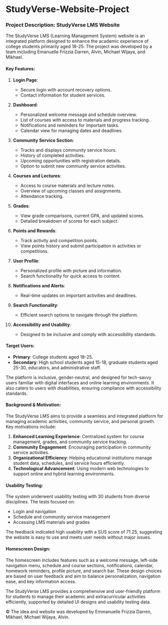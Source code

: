 # StudyVerse-Website-Project

### Project Description: StudyVerse LMS Website

The StudyVerse LMS (Learning Management System) website is an integrated platform designed to enhance the academic experience of college students primarily aged 18-25. The project was developed by a team including Emanuelle Frizzia Darren, Alvin, Michael Wijaya, and Mikhael.

#### Key Features:

1. **Login Page**:
   - Secure login with account recovery options.
   - Contact information for student services.

2. **Dashboard**:
   - Personalized welcome message and schedule overview.
   - List of courses with access to materials and progress tracking.
   - Notifications and reminders for important tasks.
   - Calendar view for managing dates and deadlines.

3. **Community Service Section**:
   - Tracks and displays community service hours.
   - History of completed activities.
   - Upcoming opportunities with registration details.
   - Option to submit new community service activities.

4. **Courses and Lectures**:
   - Access to course materials and lecture notes.
   - Overview of upcoming classes and assignments.
   - Attendance tracking.

5. **Grades**:
   - View grade comparisons, current GPA, and updated scores.
   - Detailed breakdown of scores for each subject.

6. **Points and Rewards**:
   - Track activity and competition points.
   - View points history and submit participation in activities or competitions.

7. **User Profile**:
   - Personalized profile with picture and information.
   - Search functionality for quick access to content.

8. **Notifications and Alerts**:
   - Real-time updates on important activities and deadlines.

9. **Search Functionality**:
   - Efficient search options to navigate through the platform.

10. **Accessibility and Usability**:
    - Designed to be inclusive and comply with accessibility standards.

#### Target Users:
- **Primary**: College students aged 18-25.
- **Secondary**: High school students aged 15-18, graduate students aged 25-30, educators, and administrative staff.

The platform is inclusive, gender-neutral, and designed for tech-savvy users familiar with digital interfaces and online learning environments. It also caters to users with disabilities, ensuring compliance with accessibility standards.

#### Background & Motivation:
The StudyVerse LMS aims to provide a seamless and integrated platform for managing academic activities, community service, and personal growth. Key motivations include:
1. **Enhanced Learning Experience**: Centralized system for course management, grades, and community service tracking.
2. **Community Engagement**: Encouraging participation in community service activities.
3. **Organizational Efficiency**: Helping educational institutions manage student data, schedules, and service hours efficiently.
4. **Technological Advancement**: Using modern web technologies to support online and hybrid learning environments.

#### Usability Testing:
The system underwent usability testing with 30 students from diverse disciplines. The tests focused on:
- Login and navigation
- Schedule and community service management
- Accessing LMS materials and grades

The feedback indicated high usability with a SUS score of 71.25, suggesting the website is easy to use and meets user needs without major issues.

#### Homescreen Design:
The homescreen includes features such as a welcome message, left-side navigation menu, schedule and course sections, notifications, calendar, homework reminders, profile picture, and search bar. These design choices are based on user feedback and aim to balance personalization, navigation ease, and key information access.

The StudyVerse LMS provides a comprehensive and user-friendly platform for students to manage their academic and extracurricular activities efficiently, supported by detailed UI designs and usability testing data.

© The idea and website was developed by Emmanuelle Frizzia Darren, Mikhael, Michael Wijaya, Alvin.
